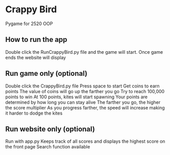 # Crappy Bird
Pygame for 2520 OOP

## How to run the app
Double click the RunCrappyBird.py file and the game will start. 
Once game ends the website will display

## Run game only (optional)
Double click the CrappyBird.py file
Press space to start
Get coins to earn points
The value of coins will go up the farther you go
Try to reach 100,000 points to win
At 100 points, kites will start spawning
Your points are determined by how long you can stay alive
The farther you go, the higher the score multiplier
As you progress farther, the speed will increase making it harder to dodge the kites

## Run website only (optional)
Run with app.py
Keeps track of all scores and displays the highest score on the front page
Search function available
